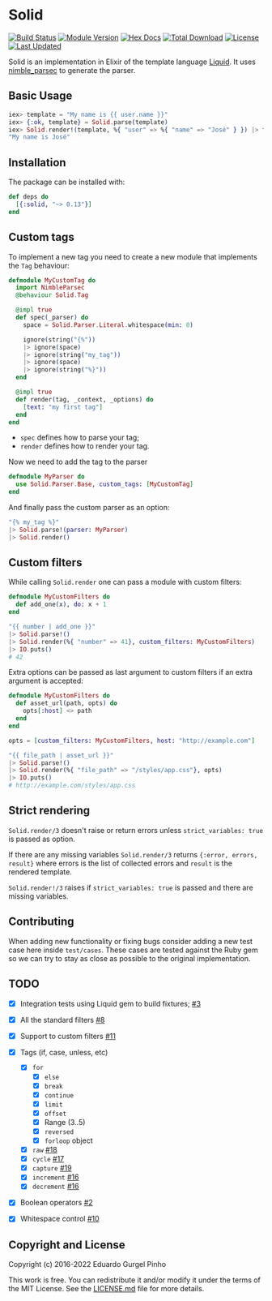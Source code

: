 # Solid

[![Build Status](https://github.com/edgurgel/solid/workflows/CI/badge.svg?branch=master)](https://github.com/edgurgel/solid/actions?query=workflow%3ACI)
[![Module Version](https://img.shields.io/hexpm/v/solid.svg)](https://hex.pm/packages/solid)
[![Hex Docs](https://img.shields.io/badge/hex-docs-lightgreen.svg)](https://hexdocs.pm/solid/)
[![Total Download](https://img.shields.io/hexpm/dt/solid.svg)](https://hex.pm/packages/solid)
[![License](https://img.shields.io/hexpm/l/solid.svg)](https://github.com/edgurgel/solid/blob/master/LICENSE.md)
[![Last Updated](https://img.shields.io/github/last-commit/edgurgel/solid.svg)](https://github.com/edgurgel/solid/commits/master)

Solid is an implementation in Elixir of the template language [Liquid](https://shopify.github.io/liquid/). It uses [nimble_parsec](https://github.com/plataformatec/nimble_parsec) to generate the parser.

## Basic Usage

```elixir
iex> template = "My name is {{ user.name }}"
iex> {:ok, template} = Solid.parse(template)
iex> Solid.render!(template, %{ "user" => %{ "name" => "José" } }) |> to_string
"My name is José"
```

## Installation

The package can be installed with:

```elixir
def deps do
  [{:solid, "~> 0.13"}]
end
```

## Custom tags

To implement a new tag you need to create a new module that implements the `Tag` behaviour:

```elixir
defmodule MyCustomTag do
  import NimbleParsec
  @behaviour Solid.Tag

  @impl true
  def spec(_parser) do
    space = Solid.Parser.Literal.whitespace(min: 0)

    ignore(string("{%"))
    |> ignore(space)
    |> ignore(string("my_tag"))
    |> ignore(space)
    |> ignore(string("%}"))
  end

  @impl true
  def render(tag, _context, _options) do
    [text: "my first tag"]
  end
end
```

- `spec` defines how to parse your tag;
- `render` defines how to render your tag.

Now we need to add the tag to the parser

```elixir
defmodule MyParser do
  use Solid.Parser.Base, custom_tags: [MyCustomTag]
end
```

And finally pass the custom parser as an option:

```elixir
"{% my_tag %}"
|> Solid.parse!(parser: MyParser)
|> Solid.render()
```

## Custom filters

While calling `Solid.render` one can pass a module with custom filters:

```elixir
defmodule MyCustomFilters do
  def add_one(x), do: x + 1
end

"{{ number | add_one }}"
|> Solid.parse!()
|> Solid.render(%{ "number" => 41}, custom_filters: MyCustomFilters)
|> IO.puts()
# 42
```

Extra options can be passed as last argument to custom filters if an extra argument is accepted:

```elixir
defmodule MyCustomFilters do
  def asset_url(path, opts) do
    opts[:host] <> path
  end
end

opts = [custom_filters: MyCustomFilters, host: "http://example.com"]

"{{ file_path | asset_url }}"
|> Solid.parse!()
|> Solid.render(%{ "file_path" => "/styles/app.css"}, opts)
|> IO.puts()
# http://example.com/styles/app.css
```

## Strict rendering

`Solid.render/3` doesn't raise or return errors unless `strict_variables: true` is passed as option.

If there are any missing variables `Solid.render/3` returns `{:error, errors, result}` where errors is the list of collected errors and `result` is the rendered template.

`Solid.render!/3` raises if `strict_variables: true` is passed and there are missing variables.

## Contributing

When adding new functionality or fixing bugs consider adding a new test case here inside `test/cases`. These cases are tested against the Ruby gem so we can try to stay as close as possible to the original implementation.

## TODO

* [x] Integration tests using Liquid gem to build fixtures; [#3](https://github.com/edgurgel/solid/pull/3)
* [x] All the standard filters [#8](https://github.com/edgurgel/solid/issues/8)
* [x] Support to custom filters [#11](https://github.com/edgurgel/solid/issues/11)
* [x] Tags (if, case, unless, etc)
  - [x] `for`
    - [x] `else`
    - [x] `break`
    - [x] `continue`
    - [x] `limit`
    - [x] `offset`
    - [x] Range (3..5)
    - [x] `reversed`
    - [x] `forloop` object
  - [x] `raw` [#18](https://github.com/edgurgel/solid/issues/18)
  - [x] `cycle` [#17](https://github.com/edgurgel/solid/issues/17)
  - [x] `capture` [#19](https://github.com/edgurgel/solid/issues/19)
  - [x] `increment` [#16](https://github.com/edgurgel/solid/issues/16)
  - [x] `decrement` [#16](https://github.com/edgurgel/solid/issues/16)
* [x] Boolean operators [#2](https://github.com/edgurgel/solid/pull/2)
* [x] Whitespace control [#10](https://github.com/edgurgel/solid/issues/10)


## Copyright and License

Copyright (c) 2016-2022 Eduardo Gurgel Pinho

This work is free. You can redistribute it and/or modify it under the
terms of the MIT License. See the [LICENSE.md](./LICENSE.md) file for more details.
